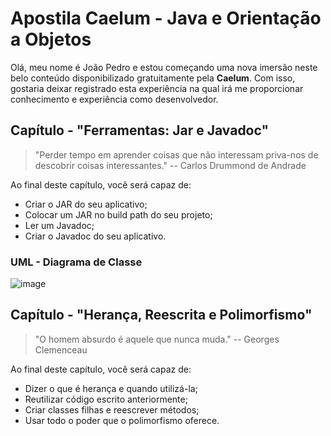 # Apostila Caelum - Java e Orientação a Objetos
Olá, meu nome é João Pedro e estou começando uma nova imersão neste belo conteúdo disponibilizado gratuitamente pela **Caelum**. Com isso, gostaria deixar registrado esta experiência na qual irá me proporcionar conhecimento e experiência como desenvolvedor.


## Capítulo - "Ferramentas: Jar e Javadoc"

> "Perder tempo em aprender coisas que não interessam priva-nos de
> descobrir coisas interessantes." -- Carlos Drummond de Andrade


Ao final deste capítulo, você será capaz de:
 - Criar o JAR do seu aplicativo;
 - Colocar um JAR no build path do seu projeto;
 - Ler um Javadoc;
 - Criar o Javadoc do seu aplicativo.


### UML - Diagrama de Classe

![image](https://user-images.githubusercontent.com/39224574/187049309-27a0219c-584f-4ccd-97cd-3ef85cee844b.png)

## Capítulo - "Herança, Reescrita e Polimorfismo"
> "O homem absurdo é aquele que nunca muda." -- Georges Clemenceau

Ao final deste capítulo, você será capaz de:
 - Dizer o que é herança e quando utilizá-la;
 - Reutilizar código escrito anteriormente;
 - Criar classes filhas e reescrever métodos;
 - Usar todo o poder que o polimorfismo oferece.
